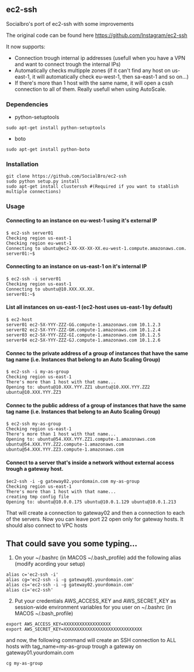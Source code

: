 ## ec2-ssh

Socialbro's port of ec2-ssh with some improvements

The original code can be found here https://github.com/Instagram/ec2-ssh

It now supports:
 - Connection trough internal ip addresses (usefull when you have a VPN and want to connect trough the internal IPs)
 - Automatically checks multipple zones (if it can't find any host on us-east-1, it will automatically check eu-west-1, then sa-east-1 and so on...)
 - If there's more than 1 host with the same name, it will open a cssh connection to all of them. Really usefull when using AutoScale.
 
### Dependencies

 - python-setuptools
```
sudo apt-get install python-setuptools
```
 - boto
```
sudo apt-get install python-boto
```

### Installation

```
git clone https://github.com/SocialBro/ec2-ssh
sudo python setup.py install
sudo apt-get install clusterssh #(Required if you want to stablish multiple connections)

```

### Usage

#### Connecting to an instance on eu-west-1 using it's external IP
```
$ ec2-ssh server01
Checking region us-east-1
Checking region eu-west-1
Connecting to ubuntu@ec2-XX-XX-XX-XX.eu-west-1.compute.amazonaws.com.
server01:~$ 
```

#### Connecting to an instance on us-east-1 on it's internal IP
```
$ ec2-ssh -i server01
Checking region us-east-1
Connecting to ubuntu@10.XXX.XX.XX.
server01:~$ 
```

#### List all instances on us-east-1 (ec2-host uses us-east-1 by default) 
```
$ ec2-host
server01 ec2-5X-YYY-ZZZ-GG.compute-1.amazonaws.com 10.1.2.3
server02 ec2-5X-YYY-ZZZ-GH.compute-1.amazonaws.com 10.1.2.4
server03 ec2-5X-YYY-ZZZ-GI.compute-1.amazonaws.com 10.1.2.5
server04 ec2-5X-YYY-ZZZ-GJ.compute-1.amazonaws.com 10.1.2.6
```
#### Connec to the private address of a group of instances that have the same tag name (i.e. Instances that belong to an Auto Scaling Group)
```
$ ec2-ssh -i my-as-group
Checking region us-east-1
There's more than 1 host with that name...
Opening to: ubuntu@10.XXX.YYY.ZZ1 ubuntu@10.XXX.YYY.ZZ2 ubuntu@10.XXX.YYY.ZZ3
```



#### Connec to the public address of a group of instances that have the same tag name (i.e. Instances that belong to an Auto Scaling Group)
```
$ ec2-ssh my-as-group
Checking region us-east-1
There's more than 1 host with that name...
Opening to: ubuntu@54.XXX.YYY.ZZ1.compute-1.amazonaws.com ubuntu@54.XXX.YYY.ZZ2.compute-1.amazonaws.com ubuntu@54.XXX.YYY.ZZ3.compute-1.amazonaws.com
```

#### Connect to a server that's inside a network without external access trough a gateway host.
```
$ec2-ssh -i -g gateway02.yourdomain.com my-as-group
Checking region us-east-1
There's more than 1 host with that name...
creating tmp config file
Opening to: ubuntu@10.0.0.175 ubuntu@10.0.1.129 ubuntu@10.0.1.213
```
That will create a connection to gateway02 and then a connection to each of the servers. Now you can leave port 22 open only for gateway hosts. It should also connect to VPC hosts



## That could save you some typing...

1. On your ~/.bashrc (in MACOS ~/.bash_profile) add the following alias (modify acording your setup)
```
alias c='ec2-ssh -i'
alias cg='ec2-ssh -i -g gateway01.yourdomain.com'
alias cs='ec2-ssh -i -g gateway02.yourdomain.com'
alias ci='ec2-ssh'
```
2. Put your credentials AWS_ACCESS_KEY and AWS_SECRET_KEY as session-wide environment variables for you user on ~/.bashrc (in MACOS ~/.bash_profile)
```
export AWS_ACCESS_KEY=XXXXXXXXXXXXXXXXXX
export AWS_SECRET_KEY=XXXXXXXXXXXXXXXXXXXXXXXXXXXXXX
```
and now, the following command will create an SSH connection to ALL hosts with tag_name=my-as-group trough a gateway on gateway01.yourdomain.com
```
cg my-as-group
```

